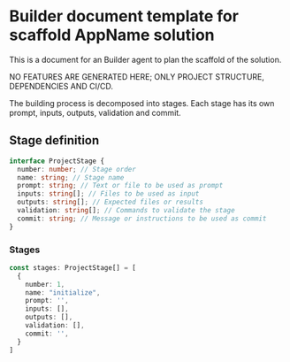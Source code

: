# Builder document template for scaffold AppName solution

This is a document for an Builder agent to plan the scaffold of the solution.

NO FEATURES ARE GENERATED HERE; ONLY PROJECT STRUCTURE, DEPENDENCIES AND CI/CD.

The building process is decomposed into stages. Each stage has its own prompt, inputs, outputs, validation and commit.

## Stage definition

```typescript
interface ProjectStage {
  number: number; // Stage order
  name: string; // Stage name
  prompt: string; // Text or file to be used as prompt
  inputs: string[]; // Files to be used as input
  outputs: string[]; // Expected files or results
  validation: string[]; // Commands to validate the stage
  commit: string; // Message or instructions to be used as commit
}
```

### Stages

```typescript
const stages: ProjectStage[] = [
  {
    number: 1,
    name: "initialize",
    prompt: '',
    inputs: [],
    outputs: [],
    validation: [],
    commit: '',
  }
]
```

